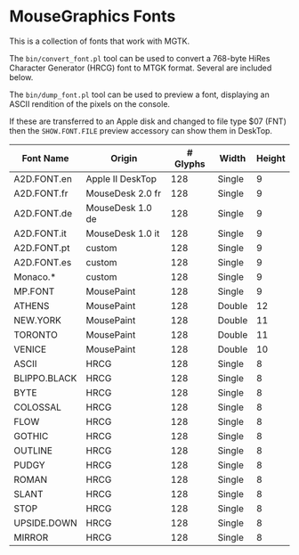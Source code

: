 # MouseGraphics Fonts

This is a collection of fonts that work with MGTK.

The `bin/convert_font.pl` tool can be used to convert a 768-byte HiRes
Character Generator (HRCG) font to MTGK format. Several are included
below.

The `bin/dump_font.pl` tool can be used to preview a font, displaying
an ASCII rendition of the pixels on the console.

If these are transferred to an Apple disk and changed to file type $07
(FNT) then the `SHOW.FONT.FILE` preview accessory can show them in
DeskTop.


Font Name    | Origin           | # Glyphs | Width  | Height
------------ | ---------------- | -------- | ------ | ------
A2D.FONT.en  | Apple II DeskTop | 128      | Single | 9
A2D.FONT.fr  | MouseDesk 2.0 fr | 128      | Single | 9
A2D.FONT.de  | MouseDesk 1.0 de | 128      | Single | 9
A2D.FONT.it  | MouseDesk 1.0 it | 128      | Single | 9
A2D.FONT.pt  | custom           | 128      | Single | 9
A2D.FONT.es  | custom           | 128      | Single | 9
Monaco.*     | custom           | 128      | Single | 9
MP.FONT      | MousePaint       | 128      | Single | 9
ATHENS       | MousePaint       | 128      | Double | 12
NEW.YORK     | MousePaint       | 128      | Double | 11
TORONTO      | MousePaint       | 128      | Double | 11
VENICE       | MousePaint       | 128      | Double | 10
ASCII        | HRCG             | 128      | Single | 8
BLIPPO.BLACK | HRCG             | 128      | Single | 8
BYTE         | HRCG             | 128      | Single | 8
COLOSSAL     | HRCG             | 128      | Single | 8
FLOW         | HRCG             | 128      | Single | 8
GOTHIC       | HRCG             | 128      | Single | 8
OUTLINE      | HRCG             | 128      | Single | 8
PUDGY        | HRCG             | 128      | Single | 8
ROMAN        | HRCG             | 128      | Single | 8
SLANT        | HRCG             | 128      | Single | 8
STOP         | HRCG             | 128      | Single | 8
UPSIDE.DOWN  | HRCG             | 128      | Single | 8
MIRROR       | HRCG             | 128      | Single | 8

